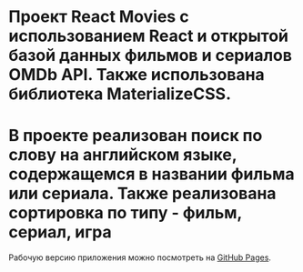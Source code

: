 # Проект React Movies c использованием React и открытой базой данных фильмов и сериалов OMDb API. Также использована библиотека MaterializeCSS.  

# В проекте реализован поиск по слову на английском языке, содержащемся в названии фильма или сериала. Также реализована сортировка по типу - фильм, сериал, игра

Рабочую версию приложения можно посмотреть на [GitHub Pages](https://andrey-a-a.github.io/react-movies/).